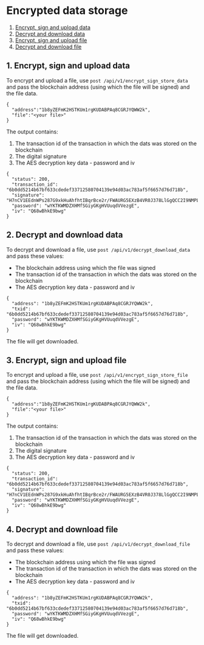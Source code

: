 # Encrypted data storage

1. [Encrypt, sign and upload data](#1-encrypt-sign-and-upload-data)
2. [Decrypt and download data](#2-decrypt-and-download-data)
3. [Encrypt, sign and upload file](#3-encrypt-sign-and-upload-file)
4. [Decrypt and download file](#4-decrypt-and-download-file)

## 1. Encrypt, sign and upload data
To encrypt and upload a file, use `post /api/v1/encrypt_sign_store_data` and pass the blockchain address (using which the file will be signed) and the file data.
```
{
  "address":"1b8yZEFmK2HSTKUm1rgKUDABPAq8CGRJYQWW2k",
  "file":"<your file>"
}
```
The output contains:
1. The transaction id of the transaction in which the dats was stored on the blockchain
2. The digital signature
3. The AES decryption key data - password and iv
```
{
  "status": 200,
  "transaction_id": "6b0dd5214b67bf633cdedef33712580704139e94d03ac783af5f6657d76d718b",
  "signature": "H7nCV1EEdnWPs287G9xkHuAhfhtIBqrBce2r/FWAURG5EXzB4VR0J378LlGgQCC2I9NMPLB2Uc4j8hHVNaJl2RE=",
  "password": "wYKTKWMDZXHMfSGiyGKgHVUuqdVVezgE",
  "iv": "Q68wBhkE9bwg"
}
```

## 2. Decrypt and download data
To decrypt and download a file, use `post /api/v1/decrypt_download_data` and pass these values:
* The blockchain address using which the file was signed
* The transaction id of the transaction in which the dats was stored on the blockchain
* The AES decryption key data - password and iv
```
{
  "address": "1b8yZEFmK2HSTKUm1rgKUDABPAq8CGRJYQWW2k",
  "txid": "6b0dd5214b67bf633cdedef33712580704139e94d03ac783af5f6657d76d718b",
  "password": "wYKTKWMDZXHMfSGiyGKgHVUuqdVVezgE",
  "iv": "Q68wBhkE9bwg"
}
```
The file will get downloaded.

## 3. Encrypt, sign and upload file
To encrypt and upload a file, use `post /api/v1/encrypt_sign_store_file` and pass the blockchain address (using which the file will be signed) and the file data.
```
{
  "address":"1b8yZEFmK2HSTKUm1rgKUDABPAq8CGRJYQWW2k",
  "file":"<your file>"
}
```
The output contains:
1. The transaction id of the transaction in which the dats was stored on the blockchain
2. The digital signature
3. The AES decryption key data - password and iv
```
{
  "status": 200,
  "transaction_id": "6b0dd5214b67bf633cdedef33712580704139e94d03ac783af5f6657d76d718b",
  "signature": "H7nCV1EEdnWPs287G9xkHuAhfhtIBqrBce2r/FWAURG5EXzB4VR0J378LlGgQCC2I9NMPLB2Uc4j8hHVNaJl2RE=",
  "password": "wYKTKWMDZXHMfSGiyGKgHVUuqdVVezgE",
  "iv": "Q68wBhkE9bwg"
}
```

## 4. Decrypt and download file
To decrypt and download a file, use `post /api/v1/decrypt_download_file` and pass these values:
* The blockchain address using which the file was signed
* The transaction id of the transaction in which the dats was stored on the blockchain
* The AES decryption key data - password and iv
```
{
  "address": "1b8yZEFmK2HSTKUm1rgKUDABPAq8CGRJYQWW2k",
  "txid": "6b0dd5214b67bf633cdedef33712580704139e94d03ac783af5f6657d76d718b",
  "password": "wYKTKWMDZXHMfSGiyGKgHVUuqdVVezgE",
  "iv": "Q68wBhkE9bwg"
}
```
The file will get downloaded.

